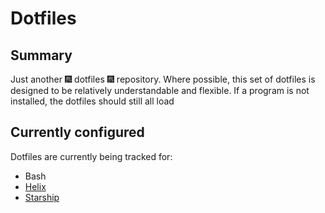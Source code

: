 # Dotfiles

## Summary

Just another 🎆 dotfiles 🎆 repository. Where possible, this set of dotfiles is
designed to be relatively understandable and flexible. If a program is not
installed, the dotfiles should still all load

## Currently configured

Dotfiles are currently being tracked for:

- Bash
- [Helix](https://github.com/helix-editor/helix)
- [Starship](https://github.com/starship/starship)

